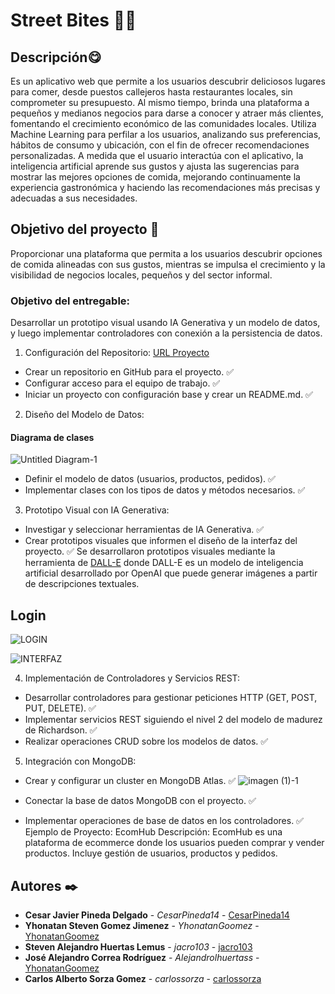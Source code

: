 # Street Bites 🍔🍕


## **Descripción**😋
Es un aplicativo web que permite a los usuarios descubrir deliciosos lugares para comer, desde puestos callejeros hasta restaurantes locales, sin comprometer su presupuesto. Al mismo tiempo, brinda una plataforma a pequeños y medianos negocios para darse a conocer y atraer más clientes, fomentando el crecimiento económico de las comunidades locales. Utiliza Machine Learning para perfilar a los usuarios, analizando sus preferencias, hábitos de consumo y ubicación, con el fin de ofrecer recomendaciones personalizadas. A medida que el usuario interactúa con el aplicativo, la inteligencia artificial aprende sus gustos y ajusta las sugerencias para mostrar las mejores opciones de comida, mejorando continuamente la experiencia gastronómica y haciendo las recomendaciones más precisas y adecuadas a sus necesidades.

## Objetivo del proyecto 🚀

Proporcionar una plataforma que permita a los usuarios descubrir opciones de comida
alineadas con sus gustos, mientras se impulsa el crecimiento y la visibilidad de negocios locales,
pequeños y del sector informal.






### Objetivo del entregable:
Desarrollar un prototipo visual usando IA Generativa y un modelo de datos, y luego implementar controladores con conexión a la persistencia de datos.

1. Configuración del Repositorio: [URL Proyecto](https://github.com/jacro103/Prototipo_ieti)

- Crear un repositorio en GitHub para el proyecto. ✅
- Configurar acceso para el equipo de trabajo. ✅
- Iniciar un proyecto con configuración base y crear un README.md. ✅
2. Diseño del Modelo de Datos:
#### Diagrama de clases

![Untitled Diagram-1](https://github.com/user-attachments/assets/b957b153-0050-42a9-9e71-63d44f444d10)

- Definir el modelo de datos (usuarios, productos, pedidos). ✅
- Implementar clases con los tipos de datos y métodos necesarios. ✅
3. Prototipo Visual con IA Generativa:
- Investigar y seleccionar herramientas de IA Generativa. ✅
- Crear prototipos visuales que informen el diseño de la interfaz del proyecto. ✅
Se desarrollaron prototipos visuales mediante la herramienta de [DALL-E](https://github.com/jacro103/Prototipo_ieti) donde DALL-E es un modelo de inteligencia artificial desarrollado por OpenAI que puede generar imágenes a partir de descripciones textuales. 

## Login
![LOGIN](https://github.com/user-attachments/assets/a001fe7f-5fb3-49fe-9f2d-365368d34d90)


![INTERFAZ](https://github.com/user-attachments/assets/dd2ea5f0-8492-470d-98e7-5b9d14b847a4)


4. Implementación de Controladores y Servicios REST:

- Desarrollar controladores para gestionar peticiones HTTP (GET, POST, PUT, DELETE). ✅
- Implementar servicios REST siguiendo el nivel 2 del modelo de madurez de Richardson. ✅
- Realizar operaciones CRUD sobre los modelos de datos. ✅

5. Integración con MongoDB:

- Crear y configurar un cluster en MongoDB Atlas. ✅
![imagen (1)-1](https://github.com/user-attachments/assets/9a4a2035-94ce-4921-a5bc-9f07c7571684)

- Conectar la base de datos MongoDB con el proyecto. ✅
- Implementar operaciones de base de datos en los controladores. ✅
Ejemplo de Proyecto: EcomHub
Descripción: EcomHub es una plataforma de ecommerce donde los usuarios pueden comprar y vender productos. Incluye gestión de usuarios, productos y pedidos.




## Autores ✒️


* **Cesar Javier Pineda Delgado** - *CesarPineda14* - [CesarPineda14](https://github.com/CesarPineda14)
* **Yhonatan Steven Gomez Jimenez** - *YhonatanGoomez* - [YhonatanGoomez](https://github.com/YhonatanGoomez)
* **Steven Alejandro Huertas Lemus** - *jacro103* - [jacro103](https://github.com/AlejandroLHuertass)
* **José Alejandro Correa Rodríguez** - *Alejandrolhuertass* - [YhonatanGoomez](https://github.com/jacro103)
* **Carlos Alberto Sorza Gomez** - *carlossorza* - [carlossorza](https://github.com/CarlosSorza)


